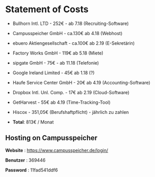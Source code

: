 <!-- TITLE: Statement Of Costs -->
<!-- SUBTITLE: A quick summary of Statement Of Costs -->

# Statement of Costs

* Bullhorn Intl. LTD - 252€ - ab 7.18         (Recruiting-Software)
* Campusspeicher GmbH - ca.130€ ab 4.18 (Webhost)
* ebuero Aktiengesellschaft - ca.100€ ab 2.19 (E-Sekretärin)
* Factory Works GmbH - 119€ ab 5.18 (Miete)
* sipgate GmbH - 75€ - ab 11.18 (Telefonie)
* Google Ireland Limited - 45€ ab 1.18 (?)
* Haufe Service Center GmbH - 20€ ab 4.19 (Accounting-Software)
* Dropbox Intl. Unl. Comp. - 17€ ab 2.19 (Cloud-Software)
* GetHarvest - 55€ ab 4.19 (Time-Tracking-Tool)


* Hiscox - 351,05€ (Berufshaftpflicht) - jährlich zu zahlen

* **Total**: 813€ / Monat


## Hosting on Campusspeicher

**Website** : https://www.campusspeicher.de/login/

**Benutzer** : 369446

**Password** : 11fad541ddf6 
